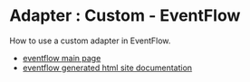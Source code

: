# Adapter : Custom - EventFlow

How to use a custom adapter in EventFlow.

* [eventflow main page](src/site/markdown/index.md)
* [eventflow generated html site documentation](https://plord12.github.io/samples/10.4.0-SNAPSHOT//opt/tibco/users/jenkins/workspace/EventProcessing/samples/adapter/custom/eventflow/)
